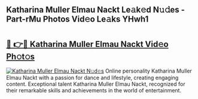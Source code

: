## Katharina Muller Elmau Nackt Le𝚊k𝚎d N𝚞𝚍es - Part-rMu Photos Vid𝚎o Le𝚊ks YHwh1

# <h2><a href="http://fb8tul.evod.top/?m=Katharina+Muller+Elmau+Nackt">🔗 👉🔴 Katharina Muller Elmau Nackt Vid𝚎o Ph𝚘t𝚘s</a></h2>

[![Katharina Muller Elmau Nackt N𝚞d𝚎s](https://i.imgur.com/8V9OHl7.gif)](http://fb8tul.evod.top/?m=Katharina+Muller+Elmau+Nackt)
Online personality Katharina Muller Elmau Nackt with a passion for dance and lifestyle, creating engaging content. Exceptional talent Katharina Muller Elmau Nackt, recognized for their remarkable skills and achievements in the world of entertainment. 
